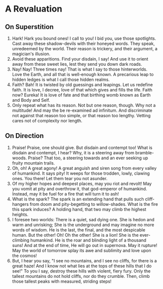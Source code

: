 # A Revaluation

## On Superstition

1. Hark! Hark you bound ones! I call to you! I bid you, use those spotlights. Cast away these shadow-devils with their honeyed words. They speak, unredeemed by the world. Their reason is trickery, and their argument, a magician's illusion.
2. Avoid these apparitions. Find your disdain, I say! And use it to orient away from these sweet lies, lest they send you down dark roads.
3. Nay! Nay! Three times nay! That is what I say to those hinterworlds. Love the Earth, and all that is well-enough known. A precarious leap to hidden ledges is what I call those hidden realms.
4. Faith? Bah! It is twisted by old guessings and leapings. Let us redefine faith. It is love, I decree, love of that which gives and fills the life. Faith now? Eureka! It is love of fate and that birthing womb known as Earth and Body and Self.
5. Only repeat what has its reason. Not but one reason, though. Why not a multitude! And may the be re-examined ad infinitum. And discriminate not against that reason too simple, or that reason too lengthy. Vetting cares not of complexity nor length.

## On Direction

1. Praise! Praise, one should give. But disdain and contempt too! What is disdain and contempt, I hear? Why, it is a steering away from bramble-woods. Praise? That too, a steering towards and an ever seeking up fruity mountain trails.
2. Oh, oh! A great agony! A great anguish and siren song from every valley of humankind. It says pity! It weeps for those trodden, lowly, clawing ones. You there! Let them tear you not asunder.
3. Of my higher hopes and deepest places, may you riot and revolt! May you vomit at pity and overthrow it, that god-emperor of humankind. Instead, may it be fuel for a fire that will turn it to ash!
4. What is the spark? The spark is an extending hand that pulls such cliff-hangers from doom and pity-begetting to willow-shades. What is the fire this spark induces? A holding hand, that two may climb the highest heights.
5. I foresee two worlds: There is a quiet, sad dying one. She is hedon and warm and unrisking; She is the underground and may imagine no more words of wisdom. He is the last, the final, and the most despicable human. But the other! Oh! Oh the other! She is a lion! She is the ever-climbing humankind. He is the roar and blinding light of a thousand suns! And at the end of time, He will go out in supernova. May it rupture! May the world of tomorrow splay its awe and sublimity and love upon the cosmos!
6. But, I hear you say, "I see no mountains, and I see no cliffs, for there is a great haze! And  I know not what lies at the tops of these hills that I do see!" To you I say, destroy these hills with violent, fiery fury. Only the tallest mountains do not hold cliffs, nor do they crumble. Then, climb those tallest peaks with measured, striding steps!
